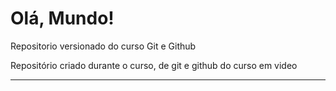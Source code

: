 # Olá, Mundo!
 Repositorio versionado do curso Git e Github

 Repositório criado durante o curso, de git e github do curso em video 
 _______________________________________________________________________
